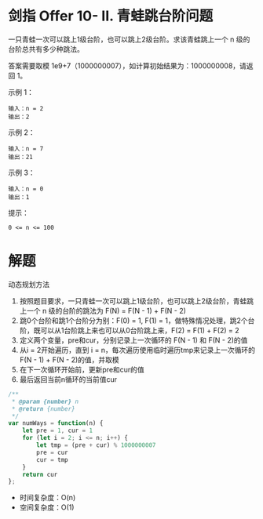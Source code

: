 # 剑指 Offer 10- II. 青蛙跳台阶问题
一只青蛙一次可以跳上1级台阶，也可以跳上2级台阶。求该青蛙跳上一个 n 级的台阶总共有多少种跳法。

答案需要取模 1e9+7（1000000007），如计算初始结果为：1000000008，请返回 1。

示例 1：
```
输入：n = 2
输出：2
```

示例 2：
```
输入：n = 7
输出：21
```

示例 3：
```
输入：n = 0
输出：1
```

提示：
```
0 <= n <= 100
```

# 解题
动态规划方法
1. 按照题目要求，一只青蛙一次可以跳上1级台阶，也可以跳上2级台阶，青蛙跳上一个 n 级的台阶的跳法为 F(N) = F(N - 1) + F(N - 2)
2. 跳0个台阶和跳1个台阶分为别：F(0) = 1, F(1) = 1，做特殊情况处理，跳2个台阶，既可以从1台阶跳上来也可以从0台阶跳上来，F(2) = F(1) + F(2) = 2
3. 定义两个变量，pre和cur，分别记录上一次循环的 F(N - 1) 和 F(N - 2)的值
4. 从i = 2开始遍历，直到 i = n，每次遍历使用临时遍历tmp来记录上一次循环的 F(N - 1) + F(N - 2)的值，并取模
5. 在下一次循环开始前，更新pre和cur的值
6. 最后返回当前n循环的当前值cur
```js
/**
 * @param {number} n
 * @return {number}
 */
var numWays = function(n) {
    let pre = 1, cur = 1
    for (let i = 2; i <= n; i++) {
        let tmp = (pre + cur) % 1000000007
        pre = cur
        cur = tmp
    }
    return cur
};
```
- 时间复杂度：O(n)
- 空间复杂度：O(1)